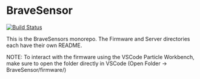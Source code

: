 # BraveSensor

[![Build Status](https://travis-ci.com/bravetechnologycoop/BraveSensor.svg?branch=master)](https://travis-ci.com/bravetechnologycoop/BraveSensor)

This is the BraveSensors monorepo. The Firmware and Server directories each have their own README.

NOTE: To interact with the firmware using the VSCode Particle Workbench, make sure to open the folder directly in VSCode (Open Folder -> BraveSensor/firmware/<desired application>)
